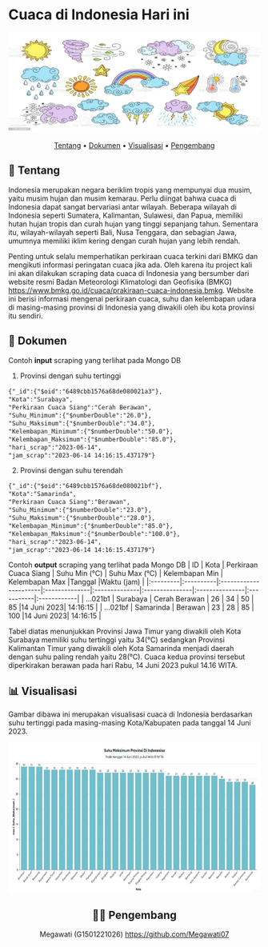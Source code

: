 # Cuaca di Indonesia Hari ini

<p align="center">
  <img width="800" height="200" src="https://github.com/Megawati07/cuaca_today_BMKG/blob/main/gambar1.jpg">
</p>

<div align="center">
 
  
[Tentang](#scroll-tentang)
•
[Dokumen](#green_book-dokumen)
•
[Visualisasi](#bar_chart-visualisasi)
•
[Pengembang](#bar_chart-pengembang)

</div>

## :scroll: Tentang
Indonesia merupakan negara beriklim tropis yang mempunyai dua musim, yaitu musim hujan dan musim kemarau. Perlu diingat bahwa cuaca di Indonesia dapat sangat bervariasi antar wilayah. Beberapa wilayah di Indonesia seperti Sumatera, Kalimantan, Sulawesi, dan Papua, memiliki hutan hujan tropis dan curah hujan yang tinggi sepanjang tahun. Sementara itu, wilayah-wilayah seperti Bali, Nusa Tenggara, dan sebagian Jawa, umumnya memiliki iklim kering dengan curah hujan yang lebih rendah.

Penting untuk selalu memperhatikan perkiraan cuaca terkini dari BMKG dan mengikuti informasi peringatan cuaca jika ada. Oleh karena itu project kali ini akan dilakukan scraping data cuaca di Indonesia yang bersumber dari website resmi Badan Meteorologi Klimatologi dan Geofisika (BMKG) https://www.bmkg.go.id/cuaca/prakiraan-cuaca-indonesia.bmkg. Website ini berisi informasi mengenai perkiraan cuaca, suhu dan kelembapan udara di masing-masing provinsi di Indonesia yang diwakili oleh ibu kota provinsi itu sendiri.

## :green_book: Dokumen
Contoh  **input** scraping yang terlihat pada Mongo DB
1. Provinsi dengan suhu tertinggi
  ```
{"_id":{"$oid":"6489cbb1576a68de080021a3"},
"Kota":"Surabaya",
"Perkiraan Cuaca Siang":"Cerah Berawan",
"Suhu_Minimum":{"$numberDouble":"26.0"},
"Suhu_Maksimum":{"$numberDouble":"34.0"},
"Kelembapan_Minimum":{"$numberDouble":"50.0"},
"Kelembapan_Maksimum":{"$numberDouble":"85.0"},
"hari_scrap":"2023-06-14",
"jam_scrap":"2023-06-14 14:16:15.437179"}
   ```
2. Provinsi dengan suhu terendah
  ```
  {"_id":{"$oid":"6489cbb1576a68de080021bf"},
  "Kota":"Samarinda",
  "Perkiraan Cuaca Siang":"Berawan",
  "Suhu_Minimum":{"$numberDouble":"23.0"},
  "Suhu_Maksimum":{"$numberDouble":"28.0"},
  "Kelembapan_Minimum":{"$numberDouble":"85.0"},
  "Kelembapan_Maksimum":{"$numberDouble":"100.0"},
  "hari_scrap":"2023-06-14",
  "jam_scrap":"2023-06-14 14:16:15.437179"}
  ```
Contoh **output** scraping yang terlihat pada Mongo DB
|    ID    | Kota      | Perkiraan Cuaca Siang | Suhu Min (°C) | Suhu Max (°C) | Kelembapan Min | Kelembapan Max |Tanggal     |Waktu (jam)  |
|:---------|:----------|:----------------------|:--------------|:--------------|:---------------|:---------------|:-----------|:------------|
| ...021b1 | Surabaya  | Cerah Berawan         |       26      |       34      |      50        |       85       |14 Juni 2023| 14:16:15    |
| ...021bf | Samarinda | Berawan               |       23      |       28      |      85        |       100      |14 Juni 2023| 14:16:15    |

Tabel diatas menunjukkan Provinsi Jawa Timur yang diwakili oleh Kota Surabaya memiliki suhu tertinggi yaitu 34(°C) sedangkan Provinsi Kalimantan Timur yang diwakili oleh Kota Samarinda menjadi daerah dengan suhu paling rendah yaitu 28(°C). Cuaca kedua provinsi tersebut diperkirakan berawan pada hari Rabu, 14 Juni 2023 pukul 14.16 WITA.
 
## :bar_chart: Visualisasi
Gambar dibawa ini merupakan visualisasi cuaca di Indonesia berdasarkan suhu tertinggi pada masing-masing Kota/Kabupaten pada tanggal 14 Juni 2023.
<p align="center">
 <img width="800" height="300" src="https://github.com/Megawati07/cuaca_today_BMKG/blob/main/Suhu Max.jpg">
</p>

<div align="center">

 
## :fairy_woman: Pengembang
Megawati (G1501221026) https://github.com/Megawati07
